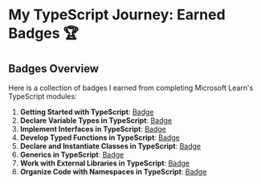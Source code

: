 # My TypeScript Journey: Earned Badges 🏆

## Badges Overview

Here is a collection of badges I earned from completing Microsoft Learn's TypeScript modules:

1. **Getting Started with TypeScript**: [Badge](https://learn.microsoft.com/api/achievements/share/uk-ua/msValentyna-6938/WAC4QGEN?sharingId=C14F2942B8468568)
2. **Declare Variable Types in TypeScript**: [Badge](https://learn.microsoft.com/api/achievements/share/uk-ua/msValentyna-6938/FZUDT3LX?sharingId=C14F2942B8468568)
3. **Implement Interfaces in TypeScript**: [Badge](https://learn.microsoft.com/api/achievements/share/uk-ua/msValentyna-6938/PTZW5RP4?sharingId=C14F2942B8468568)
4. **Develop Typed Functions in TypeScript**: [Badge](https://learn.microsoft.com/api/achievements/share/uk-ua/msValentyna-6938/8R65M8SW?sharingId=C14F2942B8468568)
5. **Declare and Instantiate Classes in TypeScript**: [Badge](https://learn.microsoft.com/api/achievements/share/uk-ua/msValentyna-6938/CWTBLYL9?sharingId=C14F2942B8468568)
6. **Generics in TypeScript**: [Badge](https://learn.microsoft.com/api/achievements/share/uk-ua/msValentyna-6938/24XFEL3V?sharingId=C14F2942B8468568)
7. **Work with External Libraries in TypeScript**: [Badge](https://learn.microsoft.com/api/achievements/share/uk-ua/msValentyna-6938/ZPFNP3C2?sharingId=C14F2942B8468568)
8. **Organize Code with Namespaces in TypeScript**: [Badge](https://learn.microsoft.com/api/achievements/share/uk-ua/msValentyna-6938/UF5SF573?sharingId=C14F2942B8468568)

